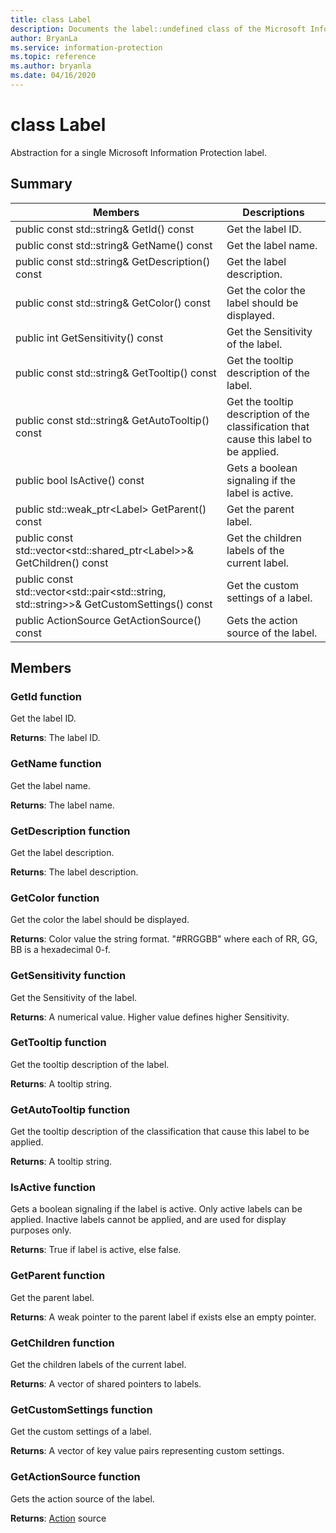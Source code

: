 ```yaml
---
title: class Label 
description: Documents the label::undefined class of the Microsoft Information Protection (MIP) SDK.
author: BryanLa
ms.service: information-protection
ms.topic: reference
ms.author: bryanla
ms.date: 04/16/2020
---
```


# class Label 
Abstraction for a single Microsoft Information Protection label.
  
## Summary
 Members                        | Descriptions                                
--------------------------------|---------------------------------------------
public const std::string& GetId() const  |  Get the label ID.
public const std::string& GetName() const  |  Get the label name.
public const std::string& GetDescription() const  |  Get the label description.
public const std::string& GetColor() const  |  Get the color the label should be displayed.
public int GetSensitivity() const  |  Get the Sensitivity of the label.
public const std::string& GetTooltip() const  |  Get the tooltip description of the label.
public const std::string& GetAutoTooltip() const  |  Get the tooltip description of the classification that cause this label to be applied.
public bool IsActive() const  |  Gets a boolean signaling if the label is active.
public std::weak_ptr\<Label\> GetParent() const  |  Get the parent label.
public const std::vector\<std::shared_ptr\<Label\>\>& GetChildren() const  |  Get the children labels of the current label.
public const std::vector\<std::pair\<std::string, std::string\>\>& GetCustomSettings() const  |  Get the custom settings of a label.
public ActionSource GetActionSource() const  |  Gets the action source of the label.
  
## Members
  
### GetId function
Get the label ID.

  
**Returns**: The label ID.
  
### GetName function
Get the label name.

  
**Returns**: The label name.
  
### GetDescription function
Get the label description.

  
**Returns**: The label description.
  
### GetColor function
Get the color the label should be displayed.

  
**Returns**: Color value the string format. "#RRGGBB" where each of RR, GG, BB is a hexadecimal 0-f.
  
### GetSensitivity function
Get the Sensitivity of the label.

  
**Returns**: A numerical value. Higher value defines higher Sensitivity.
  
### GetTooltip function
Get the tooltip description of the label.

  
**Returns**: A tooltip string.
  
### GetAutoTooltip function
Get the tooltip description of the classification that cause this label to be applied.

  
**Returns**: A tooltip string.
  
### IsActive function
Gets a boolean signaling if the label is active.
Only active labels can be applied. Inactive labels cannot be applied, and are used for display purposes only. 

  
**Returns**: True if label is active, else false.
  
### GetParent function
Get the parent label.

  
**Returns**: A weak pointer to the parent label if exists else an empty pointer.
  
### GetChildren function
Get the children labels of the current label.

  
**Returns**: A vector of shared pointers to labels.
  
### GetCustomSettings function
Get the custom settings of a label.

  
**Returns**: A vector of key value pairs representing custom settings.
  
### GetActionSource function
Gets the action source of the label.

  
**Returns**: [Action](undefined) source